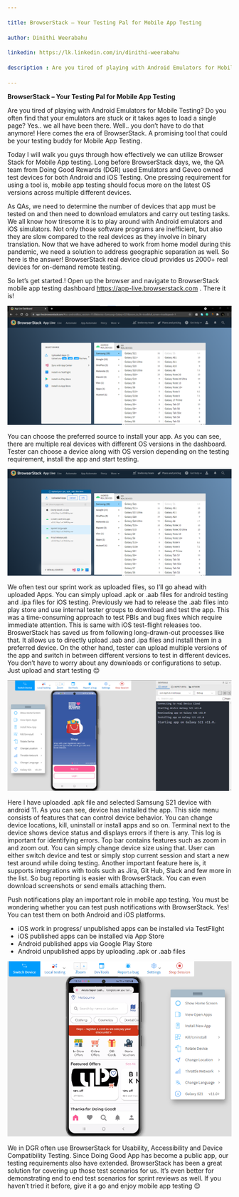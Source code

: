 ```yaml
---

title: BrowserStack – Your Testing Pal for Mobile App Testing

author: Dinithi Weerabahu

linkedin: https://lk.linkedin.com/in/dinithi-weerabahu

description : Are you tired of playing with Android Emulators for Mobile Testing? Do you often find that your emulators are stuck or it takes ages to load a single page? Yes.. we all have been there. Well.. you don’t have to do that anymore! Here comes the era of BrowserStack. A promising tool that could be your testing buddy for Mobile App Testing. 

---
```


**BrowserStack – Your Testing Pal for Mobile App Testing**

Are you tired of playing with Android Emulators for Mobile Testing? Do you often find that your emulators are stuck or it takes ages to load a single page? Yes.. we all have been there. Well.. you don’t have to do that anymore! Here comes the era of BrowserStack. A promising tool that could be your testing buddy for Mobile App Testing.

Today I will walk you guys through how effectively we can utilize Browser Stack for Mobile App testing. Long before BrowserStack days, we, the QA team from Doing Good Rewards (DGR) used Emulators and Geveo owned test devices for both Android and iOS Testing. One pressing requirement for using a tool is, mobile app testing should focus more on the latest OS versions across multiple different devices.

As QAs, we need to determine the number of devices that app must be tested on and then need to download emulators and carry out testing tasks. We all know how tiresome it is to play around with Android emulators and iOS simulators. Not only those software programs are inefficient, but also they are slow compared to the real devices as they involve in binary translation. Now that we have adhered to work from home model during this pandemic, we need a solution to address geographic separation as well. So here is the answer! BrowserStack real device cloud provides us 2000+ real devices for on-demand remote testing.

So let’s get started.! Open up the browser and navigate to BrowserStack mobile app testing dashboard https://app-live.browserstack.com . There it is! 

<img src="/img/dw_1_2021_10_14.png"/>

You can choose the preferred source to install your app. As you can see, there are multiple real devices with different OS versions in the dashboard. Tester can choose a device along with OS version depending on the testing requirement, install the app and start testing.

<img src="/img/dw_2_2021_10_14.png"/>

We often test our sprint work as uploaded files, so I’ll go ahead with uploaded Apps. You can simply upload .apk or .aab files for android testing and .ipa files for iOS testing. Previously we had to release the .aab files into play store and use internal tester groups to download and test the app. This was a time-consuming approach to test PBIs and bug fixes which require immediate attention. This is same with iOS test-flight releases too. BroswerStack has saved us from following long-drawn-out processes like that. It allows us to directly upload .aab and .ipa files and install them in a preferred device. On the other hand, tester can upload multiple versions of the app and switch in between different versions to test in different devices. You don’t have to worry about any downloads or configurations to setup. Just upload and start testing 😊

<img src="/img/dw_3_2021_10_14.png"/>

Here I have uploaded .apk file and selected Samsung S21 device with android 11. As you can see, device has installed the app. This side menu consists of features that can control device behavior. You can change device locations, kill, uninstall or install apps and so on. Terminal next to the device shows device status and displays errors if there is any. This log is important for identifying errors. Top bar contains features such as zoom in and zoom out. You can simply change device size using that. User can either switch device and test or simply stop current session and start a new test around while doing testing. Another important feature here is, it supports integrations with tools such as Jira, Git Hub, Slack and few more in the list. So bug reporting is easier with BrowserStack. You can even download screenshots or send emails attaching them. 

Push notifications play an important role in mobile app testing. You must be wondering whether you can test push notifications with BrowserStack. Yes! You can test them on both Android and iOS platforms. 

*	iOS work in progress/ unpublished apps can be installed via TestFlight 
*	iOS published apps can be installed via App Store 
*	Android published apps via Google Play Store
*	Android unpublished apps by uploading .apk or .aab files

<img src="/img/dw_4_2021_10_14.png"/>

We in DGR often use BrowserStack for Usability, Accessibility and Device Compatibility Testing. Since Doing Good App has become a public app, our testing requirements also have extended. BrowserStack has been a great solution for covering up those test scenarios for us. It’s even better for demonstrating end to end test scenarios for sprint reviews as well. If you haven’t tried it before, give it a go and enjoy mobile app testing 😊 

